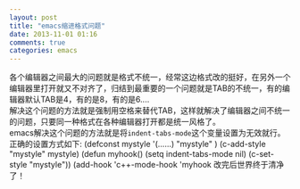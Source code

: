 ```yaml
---
layout: post
title: "emacs缩进格式问题"
date: 2013-11-01 01:16
comments: true
categories: emacs
---
```


各个编辑器之间最大的问题就是格式不统一，经常这边格式改的挺好，在另外一个编辑器里打开就又不对齐了，归结到最重要的一个问题就是TAB的不统一，有的编辑器默认TAB是4，有的是8，有的是6....    
解决这个问题的方法就是强制用空格来替代TAB，这样就解决了编辑器之间不统一的问题，只要同一种格式在各种编辑器打开都是统一风格了。    
emacs解决这个问题的方法就是将`indent-tabs-mode`这个变量设置为无效就行。正确的设置方式如下:
    (defconst mystyle
      '(......)
      "mystyle" )
    (c-add-style "mystyle" mystyle)
    (defun myhook()
      (setq indent-tabs-mode nil)
      (c-set-style "mystyle"))
    (add-hook 'c++-mode-hook 'myhook
改完后世界终于清净了！
